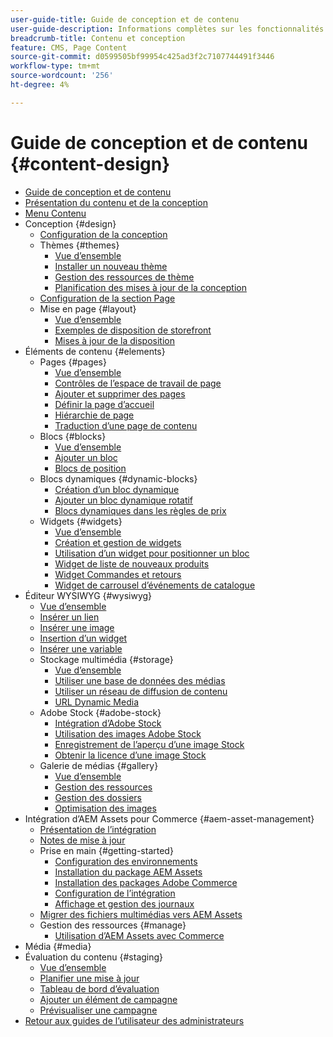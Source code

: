 ```yaml
---
user-guide-title: Guide de conception et de contenu
user-guide-description: Informations complètes sur les fonctionnalités de contenu et de conception pour les administrateurs Adobe Commerce et Magento Open Source et les spécialistes du marketing eCommerce.
breadcrumb-title: Contenu et conception
feature: CMS, Page Content
source-git-commit: d0599505bf99954c425ad3f2c7107744491f3446
workflow-type: tm+mt
source-wordcount: '256'
ht-degree: 4%

---
```



# Guide de conception et de contenu {#content-design}

- [Guide de conception et de contenu](guide-overview.md)
- [Présentation du contenu et de la conception](introduction.md)
- [Menu Contenu](content-menu.md)
- Conception {#design}
   - [Configuration de la conception](configuration.md)
   - Thèmes {#themes}
      - [Vue d’ensemble](themes.md)
      - [Installer un nouveau thème](theme-install.md)
      - [Gestion des ressources de thème](theme-assets.md)
      - [Planification des mises à jour de la conception](schedule.md)
   - [Configuration de la section Page](page-setup.md)
   - Mise en page {#layout}
      - [Vue d’ensemble](page-layout.md)
      - [Exemples de disposition de storefront](page-layout-examples.md)
      - [Mises à jour de la disposition](layout-updates.md)
- Éléments de contenu {#elements}
   - Pages {#pages}
      - [Vue d’ensemble](pages.md)
      - [Contrôles de l’espace de travail de page](pages-workspace.md)
      - [Ajouter et supprimer des pages](page-add.md)
      - [Définir la page d’accueil](page-home-new.md)
      - [Hiérarchie de page](page-hierarchy.md)
      - [Traduction d’une page de contenu](page-translate.md)
   - Blocs {#blocks}
      - [Vue d’ensemble](blocks.md)
      - [Ajouter un bloc](block-add.md)
      - [Blocs de position](block-position.md)
   - Blocs dynamiques {#dynamic-blocks}
      - [Création d’un bloc dynamique](dynamic-blocks.md)
      - [Ajouter un bloc dynamique rotatif](dynamic-blocks-rotate.md)
      - [Blocs dynamiques dans les règles de prix](dynamic-blocks-price-rules.md)
   - Widgets {#widgets}
      - [Vue d’ensemble](widgets.md)
      - [Création et gestion de widgets](widget-create.md)
      - [Utilisation d’un widget pour positionner un bloc](widget-static-block.md)
      - [Widget de liste de nouveaux produits](widget-new-products-list.md)
      - [Widget Commandes et retours](widget-orders-returns.md)
      - [Widget de carrousel d’événements de catalogue](widget-event-carousel.md)
- Éditeur WYSIWYG {#wysiwyg}
   - [Vue d’ensemble](editor.md)
   - [Insérer un lien](editor-insert-link.md)
   - [Insérer une image](editor-insert-image.md)
   - [Insertion d’un widget](editor-widget.md)
   - [Insérer une variable](editor-insert-variable.md)
   - Stockage multimédia {#storage}
      - [Vue d’ensemble](media-storage.md)
      - [Utiliser une base de données des médias](media-storage-database.md)
      - [Utiliser un réseau de diffusion de contenu](media-storage-content-delivery-network.md)
      - [URL Dynamic Media](catalog-urls-dynamic-media.md)
   - Adobe Stock {#adobe-stock}
      - [Intégration d’Adobe Stock](adobe-stock.md)
      - [Utilisation des images Adobe Stock](adobe-stock-manage.md)
      - [Enregistrement de l’aperçu d’une image Stock](adobe-stock-save-preview.md)
      - [Obtenir la licence d’une image Stock](adobe-stock-license-image.md)
   - Galerie de médias {#gallery}
      - [Vue d’ensemble](media-gallery.md)
      - [Gestion des ressources](media-gallery-asset-management.md)
      - [Gestion des dossiers](media-gallery-folder-management.md)
      - [Optimisation des images](media-gallery-image-optimization.md)
- Intégration d’AEM Assets pour Commerce {#aem-asset-management}
   - [Présentation de l’intégration](aem-assets-integration.md)
   - [Notes de mise à jour](aem-assets-release-notes.md)
   - Prise en main {#getting-started}
      - [Configuration des environnements](aem-assets-getting-started.md)
      - [Installation du package AEM Assets](aem-assets-configure-aem.md)
      - [Installation des packages Adobe Commerce](aem-assets-configure-commerce.md)
      - [Configuration de l’intégration](aem-assets-setup-synchronization.md)
      - [Affichage et gestion des journaux](aem-assets-log-files.md)
   - [Migrer des fichiers multimédias vers AEM Assets](aem-assets-migrate-data.md)
   - Gestion des ressources {#manage}
      - [Utilisation d’AEM Assets avec Commerce](aem-assets-manage.md)
- Média {#media}
- Évaluation du contenu {#staging}
   - [Vue d’ensemble](content-staging.md)
   - [Planifier une mise à jour](content-staging-scheduled-update.md)
   - [Tableau de bord d’évaluation](content-staging-dashboard.md)
   - [Ajouter un élément de campagne](content-staging-add-item.md)
   - [Prévisualiser une campagne](content-staging-preview.md)
- [Retour aux guides de l’utilisateur des administrateurs](https://experienceleague.adobe.com/en/docs/commerce-admin/user-guides/home)
